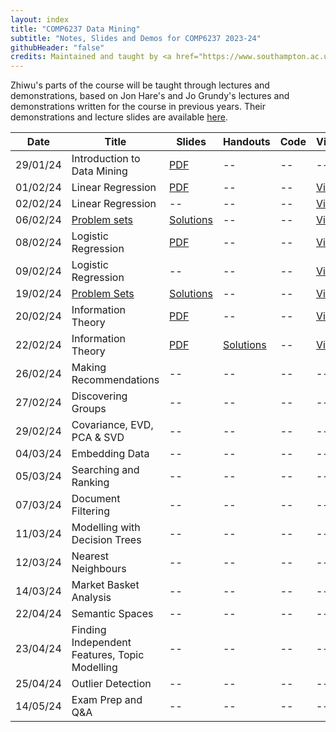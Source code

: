 ```yaml
---
layout: index
title: "COMP6237 Data Mining"
subtitle: "Notes, Slides and Demos for COMP6237 2023-24"
githubHeader: "false"
credits: Maintained and taught by <a href="https://www.southampton.ac.uk/people/62bxzm/doctor-zhiwu-huang">Dr Zhiwu Huang</a>
---
```



Zhiwu's parts of the course will be taught through lectures and demonstrations, based on Jon Hare's and Jo Grundy's lectures and demonstrations written for the course in previous years. Their demonstrations and lecture slides are available [here](jon.html).

<!--
The launcher program that opens when you launch the jar is self explanatory, but once you've selected a presentation or demo you can make it full screen by pressing "f" (press again to exit). For the presentations you can use the left and right arrow keys to navigate. Note that on some of the interactive slides, you might need to click on the slide background for the arrow keys to work if you clicked on any controls other than buttons. 
-->


Date     | Title        | Slides                             | Handouts  | Code  | Video |
---------| ------------ | ---------------------------------- | --------- | ----- | ----- |
29/01/24 | Introduction to Data Mining | [PDF](./lectures/pdf/01_intro.pdf) | -- | -- | -- |
01/02/24 | Linear Regression | [PDF](./lectures/pdf/LinearRegression.pdf) | -- | -- | [Video](https://southampton.cloud.panopto.eu/Panopto/Pages/Viewer.aspx?id=f2b87133-833a-4308-8242-af9d00c5a1fc)|
02/02/24 | Linear Regression | -- | -- | -- | [Video](https://southampton.cloud.panopto.eu/Panopto/Pages/Viewer.aspx?id=01557032-7da0-45f3-bd8c-af9e00f77277) |
06/02/24 | [Problem sets](./lectures/pdf/exercise1.pdf) | [Solutions](./lectures/pdf/exercise1_sol.pdf) | -- | -- | [Video](https://southampton.cloud.panopto.eu/Panopto/Pages/Viewer.aspx?id=2fb6076f-8f3f-49a0-8ee8-afa2009447b5) |
08/02/24 | Logistic Regression | [PDF](./lectures/pdf/LogisticRegression.pdf) | -- | -- | [Video](https://southampton.cloud.panopto.eu/Panopto/Pages/Viewer.aspx?id=c7dd2be0-a8db-41e4-a633-afa400c5d829) |
09/02/24 | Logistic Regression | -- | -- | -- | [Video](https://southampton.cloud.panopto.eu/Panopto/Pages/Viewer.aspx?id=988abda2-593f-460a-969f-afa500f781ad) |
19/02/24 | [Problem Sets](./lectures/pdf/exercise2.pdf) | [Solutions](./lectures/pdf/exercise2_sol.pdf) | -- | -- | [Video](https://southampton.cloud.panopto.eu/Panopto/Pages/Viewer.aspx?id=79e414ba-a942-4480-b228-afa900946f7f) |
20/02/24 | Information Theory | [PDF](./lectures/pdf/Information.pdf) | -- | -- | [Video](https://southampton.cloud.panopto.eu/Panopto/Pages/Viewer.aspx?id=95cc400c-14cb-461e-959d-afab00c68c6c) |
22/02/24 | Information Theory | [PDF](./lectures/pdf/Information.pdf) | [Solutions](./lectures/pdf/exercise3_sol.pdf) | -- | [Video](https://southampton.cloud.panopto.eu/Panopto/Pages/Viewer.aspx?id=4bec38c3-68f6-4a8a-807c-afac00f75a3e) |
26/02/24  | Making Recommendations | -- | -- | -- | -- |
27/02/24  | Discovering Groups | -- | -- | -- | -- |
29/02/24  | Covariance, EVD, PCA & SVD | -- | -- | -- | -- |
04/03/24  | Embedding Data | -- | -- | -- | -- |
05/03/24  | Searching and Ranking | -- | -- | -- | -- |
07/03/24   | Document Filtering  | -- | -- | -- | -- |
11/03/24   | Modelling with Decision Trees | -- | -- | -- | -- |
12/03/24   | Nearest Neighbours | -- | -- | -- | -- |
14/03/24  | Market Basket Analysis | -- | -- | -- | -- |
22/04/24  | Semantic Spaces | -- | -- | -- | -- |
23/04/24  | Finding Independent Features, Topic Modelling | -- | -- | -- | -- |
25/04/24  | Outlier Detection | -- | -- | -- | -- |
14/05/24  | Exam Prep and Q&A |  -- | -- | -- | -- |


